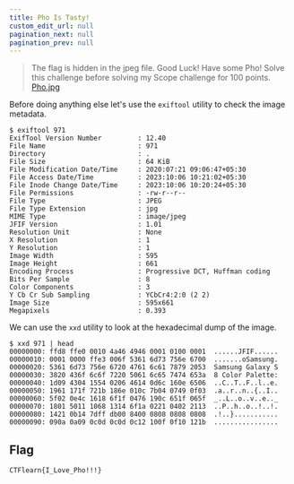 ```yaml
---
title: Pho Is Tasty!
custom_edit_url: null
pagination_next: null
pagination_prev: null
---
```


> The flag is hidden in the jpeg file. Good Luck! Have some Pho! Solve this challenge before solving my Scope challenge for 100 points.
> [Pho.jpg](https://ctflearn.com/challenge/download/971)

Before doing anything else let's use the `exiftool` utility to check the image metadata.
```
$ exiftool 971
ExifTool Version Number         : 12.40
File Name                       : 971
Directory                       : .
File Size                       : 64 KiB
File Modification Date/Time     : 2020:07:21 09:06:47+05:30
File Access Date/Time           : 2023:10:06 10:21:02+05:30
File Inode Change Date/Time     : 2023:10:06 10:20:24+05:30
File Permissions                : -rw-r--r--
File Type                       : JPEG
File Type Extension             : jpg
MIME Type                       : image/jpeg
JFIF Version                    : 1.01
Resolution Unit                 : None
X Resolution                    : 1
Y Resolution                    : 1
Image Width                     : 595
Image Height                    : 661
Encoding Process                : Progressive DCT, Huffman coding
Bits Per Sample                 : 8
Color Components                : 3
Y Cb Cr Sub Sampling            : YCbCr4:2:0 (2 2)
Image Size                      : 595x661
Megapixels                      : 0.393
```
We can use the `xxd` utility to look at the hexadecimal dump of the image.
```
$ xxd 971 | head
00000000: ffd8 ffe0 0010 4a46 4946 0001 0100 0001  ......JFIF......
00000010: 0001 0000 ffe3 006f 5361 6d73 756e 6700  .......oSamsung.
00000020: 5361 6d73 756e 6720 4761 6c61 7879 2053  Samsung Galaxy S
00000030: 3820 436f 6c6f 7220 5061 6c65 7474 653a  8 Color Palette:
00000040: 1d09 4304 1554 0206 4614 0d6c 160e 6506  ..C..T..F..l..e.
00000050: 1961 171f 721b 186e 010c 7b04 0749 0f03  .a..r..n..{..I..
00000060: 5f02 0e4c 1618 6f1f 0476 190c 651f 065f  _..L..o..v..e.._
00000070: 1801 5011 1068 1314 6f1a 0221 0402 2113  ..P..h..o..!..!.
00000080: 1421 0b14 7dff db00 8400 0808 0808 0808  .!..}...........
00000090: 090a 0a09 0c0d 0c0d 0c12 100f 0f10 121b  ................
```
## Flag
```
CTFlearn{I_Love_Pho!!!}
```
